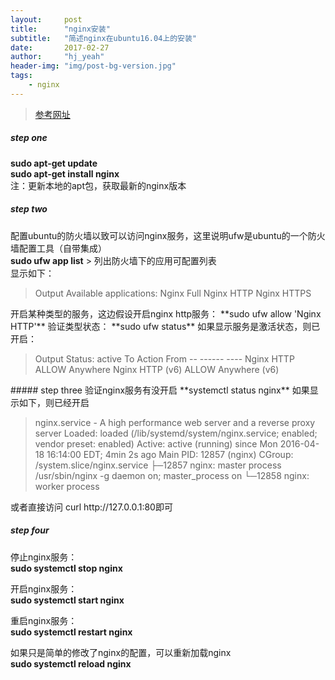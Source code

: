 ```yaml
---
layout:     post
title:      "nginx安装"
subtitle:   "简述nginx在ubuntu16.04上的安装"
date:       2017-02-27
author:     "hj_yeah"
header-img: "img/post-bg-version.jpg"
tags:
    - nginx
---
```


> [参考网址](https://www.digitalocean.com/community/tutorials/how-to-install-nginx-on-ubuntu-16-04)  

##### step one      
**sudo apt-get update**      
**sudo apt-get install nginx**       
注：更新本地的apt包，获取最新的nginx版本       

##### step two        
配置ubuntu的防火墙以致可以访问nginx服务，这里说明ufw是ubuntu的一个防火墙配置工具（自带集成）     
**sudo ufw app list** > 列出防火墙下的应用可配置列表     
显示如下：
<blockquote>     
	Output    
	Available applications:    
	  Nginx Full     
	  Nginx HTTP     
	  Nginx HTTPS      
</blockquote> 
开启某种类型的服务，这边假设开启nginx http服务：          
**sudo ufw allow 'Nginx HTTP'**         
验证类型状态：          
**sudo ufw status**          
如果显示服务是激活状态，则已开启：         
<blockquote>
	Output      
	Status: active     
	To                         Action      From      
	--                         ------      ----      
	Nginx HTTP                 ALLOW       Anywhere                      
	Nginx HTTP (v6)            ALLOW       Anywhere (v6)         
</blockquote>
##### step three           
验证nginx服务有没开启     
**systemctl status nginx**    
如果显示如下，则已经开启   
<blockquote>  
	nginx.service - A high performance web server and a reverse proxy server       
	   Loaded: loaded (/lib/systemd/system/nginx.service; enabled; vendor preset: enabled)     
	   Active: active (running) since Mon 2016-04-18 16:14:00 EDT; 4min 2s ago      
	 Main PID: 12857 (nginx)      
	   CGroup: /system.slice/nginx.service      
	           ├─12857 nginx: master process /usr/sbin/nginx -g daemon on; master_process on      
	           └─12858 nginx: worker process       
</blockquote> 
或者直接访问 curl http://127.0.0.1:80即可     

##### step four      
停止nginx服务：      
**sudo systemctl stop nginx**     

开启nginx服务：    
**sudo systemctl start nginx**    

重启nginx服务：     
**sudo systemctl restart nginx**       

如果只是简单的修改了nginx的配置，可以重新加载nginx      
**sudo systemctl reload nginx**     


